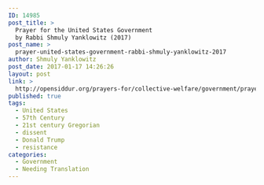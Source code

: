 ```yaml
---
ID: 14985
post_title: >
  Prayer for the United States Government
  by Rabbi Shmuly Yanklowitz (2017)
post_name: >
  prayer-united-states-government-rabbi-shmuly-yanklowitz-2017
author: Shmuly Yanklowitz
post_date: 2017-01-17 14:26:26
layout: post
link: >
  http://opensiddur.org/prayers-for/collective-welfare/government/prayer-united-states-government-rabbi-shmuly-yanklowitz-2017/
published: true
tags:
  - United States
  - 57th Century
  - 21st century Gregorian
  - dissent
  - Donald Trump
  - resistance
categories:
  - Government
  - Needing Translation
---
```

